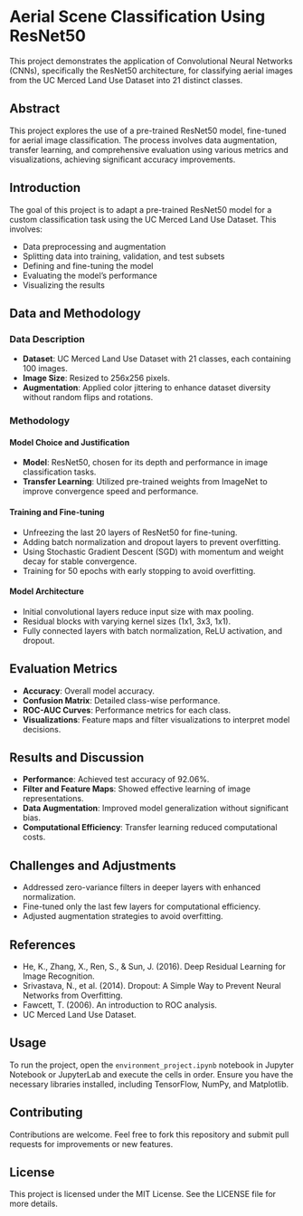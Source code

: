 # Aerial Scene Classification Using ResNet50

This project demonstrates the application of Convolutional Neural Networks (CNNs), specifically the ResNet50 architecture, for classifying aerial images from the UC Merced Land Use Dataset into 21 distinct classes.

## Abstract

This project explores the use of a pre-trained ResNet50 model, fine-tuned for aerial image classification. The process involves data augmentation, transfer learning, and comprehensive evaluation using various metrics and visualizations, achieving significant accuracy improvements.

## Introduction

The goal of this project is to adapt a pre-trained ResNet50 model for a custom classification task using the UC Merced Land Use Dataset. This involves:
- Data preprocessing and augmentation
- Splitting data into training, validation, and test subsets
- Defining and fine-tuning the model
- Evaluating the model’s performance
- Visualizing the results

## Data and Methodology

### Data Description

- **Dataset**: UC Merced Land Use Dataset with 21 classes, each containing 100 images.
- **Image Size**: Resized to 256x256 pixels.
- **Augmentation**: Applied color jittering to enhance dataset diversity without random flips and rotations.

### Methodology

#### Model Choice and Justification

- **Model**: ResNet50, chosen for its depth and performance in image classification tasks.
- **Transfer Learning**: Utilized pre-trained weights from ImageNet to improve convergence speed and performance.

#### Training and Fine-tuning

- Unfreezing the last 20 layers of ResNet50 for fine-tuning.
- Adding batch normalization and dropout layers to prevent overfitting.
- Using Stochastic Gradient Descent (SGD) with momentum and weight decay for stable convergence.
- Training for 50 epochs with early stopping to avoid overfitting.

#### Model Architecture

- Initial convolutional layers reduce input size with max pooling.
- Residual blocks with varying kernel sizes (1x1, 3x3, 1x1).
- Fully connected layers with batch normalization, ReLU activation, and dropout.

## Evaluation Metrics

- **Accuracy**: Overall model accuracy.
- **Confusion Matrix**: Detailed class-wise performance.
- **ROC-AUC Curves**: Performance metrics for each class.
- **Visualizations**: Feature maps and filter visualizations to interpret model decisions.

## Results and Discussion

- **Performance**: Achieved test accuracy of 92.06%.
- **Filter and Feature Maps**: Showed effective learning of image representations.
- **Data Augmentation**: Improved model generalization without significant bias.
- **Computational Efficiency**: Transfer learning reduced computational costs.

## Challenges and Adjustments

- Addressed zero-variance filters in deeper layers with enhanced normalization.
- Fine-tuned only the last few layers for computational efficiency.
- Adjusted augmentation strategies to avoid overfitting.

## References

- He, K., Zhang, X., Ren, S., & Sun, J. (2016). Deep Residual Learning for Image Recognition.
- Srivastava, N., et al. (2014). Dropout: A Simple Way to Prevent Neural Networks from Overfitting.
- Fawcett, T. (2006). An introduction to ROC analysis.
- UC Merced Land Use Dataset.

## Usage

To run the project, open the `environment_project.ipynb` notebook in Jupyter Notebook or JupyterLab and execute the cells in order. Ensure you have the necessary libraries installed, including TensorFlow, NumPy, and Matplotlib.

## Contributing

Contributions are welcome. Feel free to fork this repository and submit pull requests for improvements or new features.

## License

This project is licensed under the MIT License. See the LICENSE file for more details.
